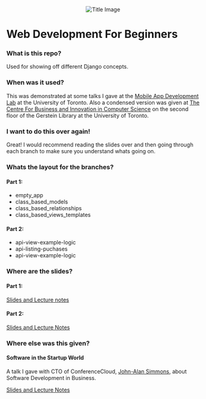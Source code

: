<p align="center">
  <img src="https://udemy-images.udemy.com/course/750x422/186096_6b71_14.jpg" alt="Title Image"/>
</p>


# Web Development For Beginners

### What is this repo?

Used for showing off different Django concepts.

### When was it used?

This was demonstrated at some talks I gave at the [Mobile App Development Lab](http://mobile.utoronto.ca/madlab) at the University of Toronto. Also a condensed version was given at [The Centre For Business and Innovation in Computer Science](http://www.dcsil.ca/) on the second floor of the Gerstein Library at the University of Toronto.

### I want to do this over again!

Great! I would recommend reading the slides over and then going through each branch to make sure you understand whats going on.


### Whats the layout for the branches?

#### Part 1:

* empty_app
* class_based_models
* class_based_relationships
* class_based_views_templates

#### Part 2:

* api-view-example-logic
* api-listing-puchases
* api-view-example-logic

### Where are the slides?

#### Part 1:

[Slides and Lecture notes](https://drive.google.com/file/d/0Bwz6jjWB6VFkYWtnNDFiVXA3cGM/view?usp=sharing)

#### Part 2:

[Slides and Lecture Notes](https://drive.google.com/file/d/0Bwz6jjWB6VFka3JuQ2x0RHVKTEU/view?usp=sharing)

### Where else was this given?

#### Software in the Startup World 

A talk I gave with CTO of ConferenceCloud, [John-Alan Simmons](https://github.com/jsimnz), about Software Development in Business.

[Slides and Lecture Notes](https://docs.google.com/presentation/d/1HgpfzB5wGHTAVAJH_4Gw57PvjNxf420EVOmdPVjtudA/edit?usp=sharing)
